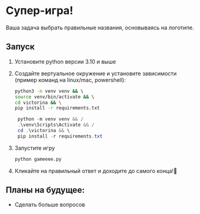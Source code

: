 # Супер-игра!

Ваша задача выбрать правильные названия, основываясь на логотипе.

## Запуск

1. Установите python версии 3.10 и выше
2. Создайте вертуальное окружение и установите зависимости (пример команд на linux/mac, powershell):
    
    ```bash
    python3 -m venv venv && \ 
    source venv/bin/activate && \ 
    cd victorina && \
    pip install -r requirements.txt
    ```
   ```powershell
    python -m venv venv && /
    .\venv\Scripts\Activate && /
    cd .\victorina && \
    pip install -r requirements.txt
    ```
3. Запустите игру
    
    ```bash
    python gameeee.py
    ```
4.  Кликайте на правильный ответ и доходите до самого конца!🎊

## Планы на будущее:

 - Сделать больше вопросов
